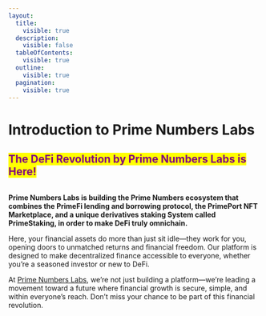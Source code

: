 ```yaml
---
layout:
  title:
    visible: true
  description:
    visible: false
  tableOfContents:
    visible: true
  outline:
    visible: true
  pagination:
    visible: true
---
```


# Introduction to Prime Numbers Labs

## <mark style="color:purple;">**The DeFi Revolution by Prime Numbers Labs is Here!**</mark>

<figure><img src="../.gitbook/assets/primenumberspreview.jpg" alt=""><figcaption></figcaption></figure>

**Prime Numbers Labs is building the Prime Numbers ecosystem that combines the PrimeFi lending and borrowing protocol, the PrimePort NFT Marketplace, and a unique derivatives staking System called PrimeStaking, in order to make DeFi truly omnichain.**

Here, your financial assets do more than just sit idle—they work for you, opening doors to unmatched returns and financial freedom. Our platform is designed to make decentralized finance accessible to everyone, whether you’re a seasoned investor or new to DeFi.

At [Prime Numbers Labs](https://www.primenumbers.xyz/), we’re not just building a platform—we’re leading a movement toward a future where financial growth is secure, simple, and within everyone’s reach. Don’t miss your chance to be part of this financial revolution.
